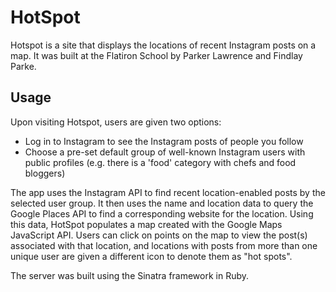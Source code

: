 # HotSpot

Hotspot is a site that displays the locations of recent Instagram posts on a map. It was built at the Flatiron School by Parker Lawrence and Findlay Parke.

## Usage
Upon visiting Hotspot, users are given two options:
- Log in to Instagram to see the Instagram posts of people you follow
- Choose a pre-set default group of well-known Instagram users with public profiles (e.g. there is a 'food' category with chefs and food bloggers)

The app uses the Instagram API to find recent location-enabled posts by the selected user group. It then uses the name and location data to query the Google Places API to find a corresponding website for the location. Using this data, HotSpot populates a map created with the Google Maps JavaScript API. Users can click on points on the map to view the post(s) associated with that location, and locations with posts from more than one unique user are given a different icon to denote them as "hot spots".

The server was built using the Sinatra framework in Ruby.
